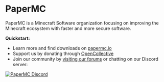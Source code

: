 # PaperMC

PaperMC is a Minecraft Software organization focusing on improving the Minecraft ecosystem with faster and more secure software.

**Quickstart:**
- Learn more and find downloads on [papermc.io](https://papermc.io)
- Support us by donating through [OpenCollective](https://opencollective.com/papermc)
- Join our community by [visiting our forums](https://forums.papermc.io/) or chatting on our Discord server:

<a href="https://discord.gg/papermc">
         <img alt="PaperMC Discord" src="https://discord.com/api/guilds/289587909051416579/widget.png?style=banner2">
</a>
